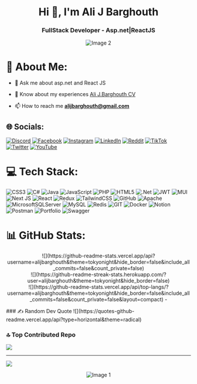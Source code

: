 
<h1 align="center">Hi 👋, I'm Ali J Barghouth</h1>
<h3 align="center">FullStack Developer - Asp.net|ReactJS</h3>

<p align ="center">  <img src="https://www.gifcen.com/wp-content/uploads/2022/09/one-piece-gif-7.gif" alt="Image 2" style="max-width: 100%; height: auto;" /></p>

# 💫 About Me:
- 💬 Ask me about asp.net and React JS<br>

- 📄 Know about my experiences <a href = "https://docs.google.com/document/d/1GtN-jXUeS35LQUw77zqIItu8ZtK92kLiBeyO7qo9xSM/edit?usp=sharing">Ali J.Barghouth CV</a>

- 📫 How to reach me **alijbarghouth@gmail.com**

## 🌐 Socials:
[![Discord](https://img.shields.io/badge/Discord-%237289DA.svg?logo=discord&logoColor=white)](https://discord.gg/https://discord.gg/4UaSbybb) [![Facebook](https://img.shields.io/badge/Facebook-%231877F2.svg?logo=Facebook&logoColor=white)](https://facebook.com/alijbarghouth) [![Instagram](https://img.shields.io/badge/Instagram-%23E4405F.svg?logo=Instagram&logoColor=white)](https://instagram.com/alijbarghouth) [![LinkedIn](https://img.shields.io/badge/LinkedIn-%230077B5.svg?logo=linkedin&logoColor=white)](https://linkedin.com/in/alijbarghouth) [![Reddit](https://img.shields.io/badge/Reddit-%23FF4500.svg?logo=Reddit&logoColor=white)](https://reddit.com/user/alijbarghouth) [![TikTok](https://img.shields.io/badge/TikTok-%23000000.svg?logo=TikTok&logoColor=white)](https://tiktok.com/@alijbarghouth) [![Twitter](https://img.shields.io/badge/Twitter-%231DA1F2.svg?logo=Twitter&logoColor=white)](https://twitter.com/alijbarghouth) [![YouTube](https://img.shields.io/badge/YouTube-%23FF0000.svg?logo=YouTube&logoColor=white)](https://youtube.com/channel/UCA3OUx5q_yjIByMCD5Yvhcg) 

# 💻 Tech Stack:
![CSS3](https://img.shields.io/badge/css3-%231572B6.svg?style=for-the-badge&logo=css3&logoColor=white) ![C#](https://img.shields.io/badge/c%23-%23239120.svg?style=for-the-badge&logo=c-sharp&logoColor=white) ![Java](https://img.shields.io/badge/java-%23ED8B00.svg?style=for-the-badge&logo=java&logoColor=white) ![JavaScript](https://img.shields.io/badge/javascript-%23323330.svg?style=for-the-badge&logo=javascript&logoColor=%23F7DF1E) ![PHP](https://img.shields.io/badge/php-%23777BB4.svg?style=for-the-badge&logo=php&logoColor=white) ![HTML5](https://img.shields.io/badge/html5-%23E34F26.svg?style=for-the-badge&logo=html5&logoColor=white) ![.Net](https://img.shields.io/badge/.NET-5C2D91?style=for-the-badge&logo=.net&logoColor=white) ![JWT](https://img.shields.io/badge/JWT-black?style=for-the-badge&logo=JSON%20web%20tokens) ![MUI](https://img.shields.io/badge/MUI-%230081CB.svg?style=for-the-badge&logo=material-ui&logoColor=white) ![Next JS](https://img.shields.io/badge/Next-black?style=for-the-badge&logo=next.js&logoColor=white) ![React](https://img.shields.io/badge/react-%2320232a.svg?style=for-the-badge&logo=react&logoColor=%2361DAFB) ![Redux](https://img.shields.io/badge/redux-%23593d88.svg?style=for-the-badge&logo=redux&logoColor=white) ![TailwindCSS](https://img.shields.io/badge/tailwindcss-%2338B2AC.svg?style=for-the-badge&logo=tailwind-css&logoColor=white) ![GitHub](https://img.shields.io/badge/GitHub-%23121011.svg?style=for-the-badge&logo=github&logoColor=white) ![Apache](https://img.shields.io/badge/apache-%23D42029.svg?style=for-the-badge&logo=apache&logoColor=white) ![MicrosoftSQLServer](https://img.shields.io/badge/Microsoft%20SQL%20Sever-CC2927?style=for-the-badge&logo=microsoft%20sql%20server&logoColor=white) ![MySQL](https://img.shields.io/badge/mysql-%2300f.svg?style=for-the-badge&logo=mysql&logoColor=white) ![Redis](https://img.shields.io/badge/redis-%23DD0031.svg?style=for-the-badge&logo=redis&logoColor=white) ![GIT](https://img.shields.io/badge/Git-fc6d26?style=for-the-badge&logo=git&logoColor=white) ![Docker](https://img.shields.io/badge/docker-%230db7ed.svg?style=for-the-badge&logo=docker&logoColor=white) ![Notion](https://img.shields.io/badge/Notion-%23000000.svg?style=for-the-badge&logo=notion&logoColor=white) ![Postman](https://img.shields.io/badge/Postman-FF6C37?style=for-the-badge&logo=postman&logoColor=white) ![Portfolio](https://img.shields.io/badge/Portfolio-%23000000.svg?style=for-the-badge&logo=firefox&logoColor=#FF7139) ![Swagger](https://img.shields.io/badge/-Swagger-%23Clojure?style=for-the-badge&logo=swagger&logoColor=white)
# 📊 GitHub Stats:
<p align = "center">
![](https://github-readme-stats.vercel.app/api?username=alijbarghouth&theme=tokyonight&hide_border=false&include_all_commits=false&count_private=false)<br/>
![](https://github-readme-streak-stats.herokuapp.com/?user=alijbarghouth&theme=tokyonight&hide_border=false)<br/>
![](https://github-readme-stats.vercel.app/api/top-langs/?username=alijbarghouth&theme=tokyonight&hide_border=false&include_all_commits=false&count_private=false&layout=compact)
-
</p>
### ✍️ Random Dev Quote
![](https://quotes-github-readme.vercel.app/api?type=horizontal&theme=radical)

### 🔝 Top Contributed Repo
![](https://github-contributor-stats.vercel.app/api?username=alijbarghouth&limit=5&theme=nord&combine_all_yearly_contributions=true)



---
[![](https://visitcount.itsvg.in/api?id=alijbarghouth&icon=0&color=0)](https://visitcount.itsvg.in)

<p align ="center">
  <img src="https://i.pinimg.com/originals/4a/59/04/4a5904db82b19b2965026a04b073503f.gif" alt="Image 1" style="max-width: 100%; height: auto;" />

</p>

